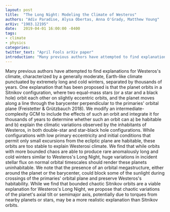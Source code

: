 ```yaml
---
layout: post
title:  "The Long Night: Modeling the Climate of Westeros"
authors: "Adiv Paradise, Alysa Obertas, Anna O'Grady, Matthew Young"
arXiv: "1903.12195"
date:   2019-04-01 16:00:00 -0400
tags:
- climate
- physics
categories:
twitter_text: "April Fools arXiv paper"
introduction: "Many previous authors have attempted to find explanations for Westeros's climate ..."
---
```


Many previous authors have attempted to find explanations for Westeros's climate, characterized by a generally moderate, Earth-like climate punctuated by extremely long and cold winters, separated by thousands of years. One explanation that has been proposed is that the planet orbits in a Sitnikov configuration, where two equal-mass stars (or a star and a black hole) orbit each other on slightly eccentric orbits, and the planet moves along a line through the barycenter perpendicular to the primaries' orbital plane (Freistetter & Grützbauch 2018). We modify an intermediate-complexity GCM to include the effects of such an orbit and integrate it for thousands of years to determine whether such an orbit can a) be habitable and b) explain the climatic variations observed by the inhabitants of Westeros, in both double-star and star-black hole configurations. While configurations with low primary eccentricity and initial conditions that permit only small excursions from the ecliptic plane are habitable, these orbits are too stable to explain Westerosi climate. We find that while orbits with more bounded chaos are able to produce rare anomalously long and cold winters similar to Westeros's Long Night, huge variations in incident stellar flux on normal orbital timescales should render these planets uninhabitable. We note that the presence of an orbital megastructure, either around the planet or the barycenter, could block some of the sunlight during crossings of the primaries' orbital plane and preserve Westeros's habitability. While we find that bounded chaotic Sitnikov orbits are a viable explanation for Westeros's Long Night, we propose that chaotic variations of the planet's axial tilt or semimajor axis, potentially due to torques from nearby planets or stars, may be a more realistic explanation than Sitnikov orbits.
